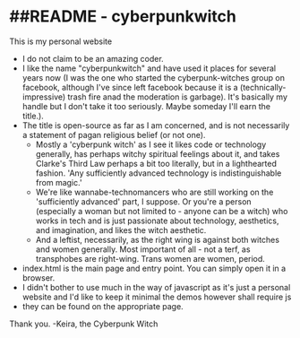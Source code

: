 ##README - cyberpunkwitch
======================
This is my personal website
* I do not claim to be an amazing coder. 
* I like the name "cyberpunkwitch" and have used it places for several years now (I was the one who started the cyberpunk-witches group on facebook, although I've since left facebook because it is a (technically-impressive) trash fire anad the moderation is garbage). It's basically my handle but I don't take it too seriously. Maybe someday I'll earn the title.). 
* The title is open-source as far as I am concerned, and is not necessarily a statement of pagan religious belief (or not one). 
  * Mostly a 'cyberpunk witch' as I see it likes code or technology generally, has perhaps witchy spiritual feelings about it, and takes Clarke's Third Law perhaps a bit too literally, but in a lighthearted fashion. 'Any sufficiently advanced technology is indistinguishable from magic.' 
  * We're like wannabe-technomancers who are still working on the 'sufficiently advanced' part, I suppose. Or you're a person (especially a woman but not limited to - anyone can be a witch) who works in tech and is just passionate about technology, aesthetics, and imagination, and likes the witch aesthetic.
  * And a leftist, necessarily, as the right wing is against both witches and women generally. Most important of all - not a terf, as transphobes are right-wing. Trans women are women, period. 
* index.html is the main page and entry point. You can simply open it in a browser.
* I didn't bother to use much in the way of javascript as it's just a personal website and I'd like to keep it minimal
the demos however shall require js
* they can be found on the appropriate page.

Thank you.
-Keira, the Cyberpunk Witch
